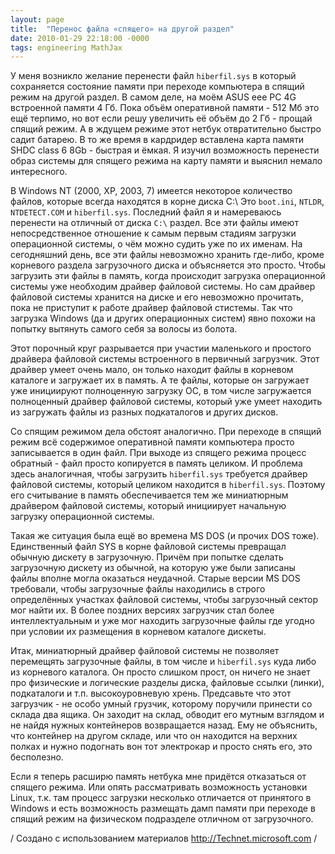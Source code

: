 ```yaml
---
layout: page
title:  "Перенос файла «спящего» на другой раздел"
date: 2010-01-29 22:18:00 -0000
tags: engineering MathJax
---
```


У меня возникло желание перенести файл `hiberfil.sys` в который сохраняется состояние памяти при переходе компьютера в спящий режим на другой раздел. В самом деле, на моём ASUS eee PC 4G встроенной памяти 4 Гб. Пока объём оперативной памяти - 512 Мб это ещё терпимо, но вот если решу увеличить её объём до 2 Гб - прощай спящий режим. А в ждущем режиме этот нетбук отвратительно быстро садит батарею. В то же время в кардридер вставлена карта памяти SHDC  class 6 8Gb - быстрая и ёмкая. Я изучил возможность перенести образ системы для спящего режима на карту памяти и выяснил немало интересного.

В Windows NT (2000, XP, 2003, 7) имеется некоторое количество файлов, которые всегда находятся в корне диска C:\ Это `boot.ini`, `NTLDR`, `NTDETECT.COM` и `hiberfil.sys`. Последний файл я и намереваюсь перенести на отличный от диска `C:\` раздел. Все эти файлы имеют непосредственное отношение к самым первым стадиям загрузки операционной системы, о чём можно судить уже по их именам. На сегодняшний день, все эти файлы невозможно хранить где-либо, кроме корневого раздела загрузочного диска и объясняется это просто. Чтобы загрузить эти файлы в память, когда происходит загрузка операционной системы уже необходим драйвер файловой системы. Но сам драйвер файловой системы хранится на диске и его невозможно прочитать, пока не приступит к работе драйвер файловой стистемы. Так что загрузка Windows (да и других операционных систем) явно похожи на попытку вытянуть самого себя за волосы из болота.

Этот порочный круг разрывается при участии маленького и простого драйвера файловой системы встроенного в первичный загрузчик. Этот драйвер умеет очень мало, он только находит файлы в корневом каталоге и загружает их в память. А те файлы, которые он загружает уже инициируют полноценную загрузку ОС, в том числе загружается полноценный драйвер файловой системы, который уже умеет находить из загружать файлы из разных подкаталогов и других дисков.

Со спящим режимом дела обстоят аналогично. При переходе в спящий режим всё содержимое оперативной памяти компьютера просто записывается в один файл. При выходе из спящего режима процесс обратный - файл просто копируется в память целиком. И проблема здесь аналогичная, чтобы загрузить `hiberfil.sys` требуется драйвер файловой системы, который целиком находится в `hiberfil.sys`. Поэтому его считывание в память обеспечивается тем же миниатюрным драйвером файловой системы, который инициирует начальную загрузку операционной системы.

Такая же ситуация была ещё во времена MS DOS (и прочих DOS тоже). Единственный файл SYS в корне файловой системы превращал обычную дискету в загрузочную. Причём при попытке сделать загрузочную дискету из обычной, на которую уже были записаны файлы вполне могла оказаться неудачной. Старые версии MS DOS требовали, чтобы загрузочные файлы находились в строго определённых участках файловой системы, чтобы загрузочный сектор мог найти их. В более поздних версиях загрузчик стал более интеллектуальным и уже мог находить загрузочные файлы где угодно при условии их размещения в корневом каталоге дискеты.

Итак, миниатюрный драйвер файловой системы не позволяет перемещять загрузочные файлы, в том числе и `hiberfil.sys` куда либо из корневого каталога. Он просто слишком прост, он ничего не знает про физические и логические разделы диска, файловые ссылки (линки), подкаталоги и т.п. высокоуровневую хрень. Предсавьте что этот загрузчик - не особо умный грузчик, которому поручили принести со склада два ящика. Он заходит на склад, обводит его мутным взглядом и не найдя нужных контейнеров возвращается назад. Ему не объяснить, что контейнер на другом складе, или что он находится на верхних полках и нужно подогнать вон тот электрокар и просто снять его, это бесполезно.

Если я теперь расширю память нетбука мне придётся отказаться от спящего режима. Или опять рассматривать возможность установки Linux, т.к. там процесс загрузки несколько отличается от принятого в Windows и есть возможность размещать дамп памяти при переходе в спящий режим на физическом подразделе отличном от загрузочного.

/ Создано с использованием материалов http://Technet.microsoft.com /